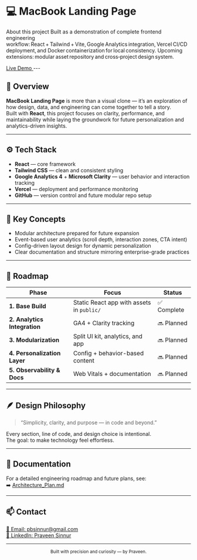 # 💻 MacBook Landing Page

About this project
Built as a demonstration of complete frontend engineering workflow: React + Tailwind + Vite, Google Analytics integration, Vercel CI/CD deployment, and Docker containerization for local consistency.
Upcoming extensions: modular asset repository and cross‑project design system.

<a href="https://macbook-xi.vercel.app/" target="_blank">
  Live Demo
</a>
---

## 🧠 Overview

**MacBook Landing Page** is more than a visual clone — it’s an exploration of how design, data, and engineering can come together to tell a story.  
Built with **React**, this project focuses on clarity, performance, and maintainability while laying the groundwork for future personalization and analytics-driven insights.

---

## ⚙️ Tech Stack

- **React** — core framework
- **Tailwind CSS** — clean and consistent styling
- **Google Analytics 4** + **Microsoft Clarity** — user behavior and interaction tracking
- **Vercel** — deployment and performance monitoring
- **GitHub** — version control and future modular repo setup

---

## 🧩 Key Concepts

- Modular architecture prepared for future expansion
- Event-based user analytics (scroll depth, interaction zones, CTA intent)
- Config-driven layout design for dynamic personalization
- Clear documentation and structure mirroring enterprise-grade practices

---

## 🧭 Roadmap

| Phase                        | Focus                                     | Status      |
| ---------------------------- | ----------------------------------------- | ----------- |
| **1. Base Build**            | Static React app with assets in `public/` | ✅ Complete |
| **2. Analytics Integration** | GA4 + Clarity tracking                    | 🔜 Planned  |
| **3. Modularization**        | Split UI kit, analytics, and app          | 🔜 Planned  |
| **4. Personalization Layer** | Config + behavior-based content           | 🔜 Planned  |
| **5. Observability & Docs**  | Web Vitals + documentation                | 🔜 Planned  |

---

## 🪶 Design Philosophy

> “Simplicity, clarity, and purpose — in code and beyond.”

Every section, line of code, and design choice is intentional.  
The goal: to make technology feel effortless.

---

## 📘 Documentation

For a detailed engineering roadmap and future plans, see:  
➡️ [Architecture_Plan.md](./Architecture_Plan.md)

---

## 📫 Contact

<a href="mailto:pbsinnur@gmail.com?subject=Let's%20Get%20In%20Touch" target="_blank">
  📧 Email: pbsinnur@gmail.com
</a>  
<br>
<a href="https://www.linkedin.com/in/praveen-sinnur/" target="_blank">
  💼 LinkedIn: Praveen Sinnur
</a>

---

<p align="center">
  <sub>Built with precision and curiosity — by Praveen.</sub>
</p>
